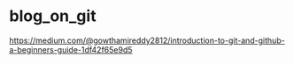 # blog_on_git



https://medium.com/@gowthamireddy2812/introduction-to-git-and-github-a-beginners-guide-1df42f65e9d5
